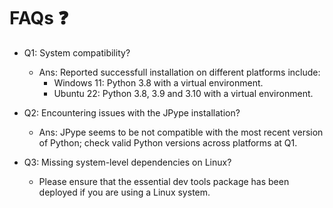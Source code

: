 # FAQs :question:

- Q1: System compatibility?
    - Ans: Reported successfull installation on different platforms include:
        - Windows 11: Python 3.8 with a virtual environment.
        - Ubuntu 22: Python 3.8, 3.9 and 3.10 with a virtual environment.

- Q2: Encountering issues with the JPype installation?
    - Ans: JPype seems to be not compatible with the most recent version of Python; check valid Python versions across platforms at Q1.
    
- Q3: Missing system-level dependencies on Linux?
    - Please ensure that the essential dev tools package has been deployed if you are using a Linux system.
